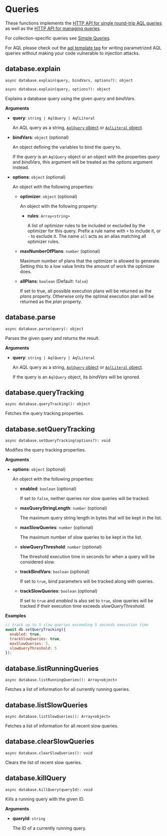 # Queries

These functions implements the
[HTTP API for single round-trip AQL queries](https://www.arangodb.com/docs/stable/http/aql-query-cursor-query-results.html)
as well as the
[HTTP API for managing queries](https://www.arangodb.com/docs/stable/http/aql-query.html).

For collection-specific queries see [Simple Queries](../Collection/SimpleQueries.md).

For AQL please check out the [aql template tag](../Reference/Database/Queries.md#aql) for writing parametrized
AQL queries without making your code vulnerable to injection attacks.

## database.explain

`async database.explain(query, bindVars, options?): object`

`async database.explain(query, options?): object`

Explains a database query using the given _query_ and _bindVars_.

**Arguments**

- **query**: `string | AqlQuery | AqlLiteral`

  An AQL query as a string,
  [`AqlQuery` object](../Aql.md#aql) or
  [`AqlLiteral` object](../Aql.md#aqlliteral).

- **bindVars**: `object` (optional)

  An object defining the variables to bind the query to.

  If the _query_ is an `AqlQuery` object or an object with the properties
  _query_ and _bindVars_, this argument will be treated as the
  _options_ argument instead.

- **options**: `object` (optional)

  An object with the following properties:

  - **optimizer**: `object` (optional)

    An object with the following property:

    - **rules**: `Array<string>`

      A list of optimizer rules to be included or excluded by the optimizer
      for this query. Prefix a rule name with `+` to include it, or `-` to
      exclude it. The name `all` acts as an alias matching all optimizer rules.

  - **maxNumberOfPlans**: `number` (optional)

    Maximum number of plans that the optimizer is allowed to generate.
    Setting this to a low value limits the amount of work the optimizer does.

  - **allPlans**: `boolean` (Default: `false`)

    If set to true, all possible execution plans will be returned
    as the _plans_ property. Otherwise only the optimal execution plan will
    be returned as the _plan_ property.

## database.parse

`async database.parse(query): object`

Parses the given query and returns the result.

**Arguments**

- **query**: `string | AqlQuery | AqlLiteral`

  An AQL query as a string,
  [`AqlQuery` object](../Aql.md#aql) or
  [`AqlLiteral` object](../Aql.md#aqlliteral).

  If the query is an `AqlQuery` object, its _bindVars_ will be ignored.

## database.queryTracking

`async database.queryTracking(): object`

Fetches the query tracking properties.

## database.setQueryTracking

`async database.setQueryTracking(options?): void`

Modifies the query tracking properties.

**Arguments**

- **options**: `object` (optional)

  An object with the following properties:

  - **enabled**: `boolean` (optional)

    If set to `false`, neither queries nor slow queries will be tracked.

  - **maxQueryStringLength**: `number` (optional)

    The maximum query string length in bytes that will be kept in the list.

  - **maxSlowQueries**: `number` (optional)

    The maximum number of slow queries to be kept in the list.

  - **slowQueryThreshold**: `number` (optional)

    The threshold execution time in seconds for when a query will be considered
    slow.

  - **trackBindVars**: `boolean` (optional)

    If set to `true`, bind parameters will be tracked along with queries.

  - **trackSlowQueries**: `boolean` (optional)

    If set to `true` and _enabled_ is also set to `true`, slow queries will be
    tracked if their execution time exceeds _slowQueryThreshold_.

**Examples**

```js
// track up to 5 slow queries exceeding 5 seconds execution time
await db.setQueryTracking({
  enabled: true,
  trackSlowQueries: true,
  maxSlowQueries: 5,
  slowQueryThreshold: 5
});
```

## database.listRunningQueries

`async database.listRunningQueries(): Array<object>`

Fetches a list of information for all currently running queries.

## database.listSlowQueries

`async database.listSlowQueries(): Array<object>`

Fetches a list of information for all recent slow queries.

## database.clearSlowQueries

`async database.clearSlowQueries(): void`

Clears the list of recent slow queries.

## database.killQuery

`async database.killQuery(queryId): void`

Kills a running query with the given ID.

**Arguments**

- **queryId**: `string`

  The ID of a currently running query.
